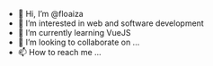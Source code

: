 - 👋 Hi, I’m @floaiza
- 👀 I’m interested in web and software development
- 🌱 I’m currently learning VueJS
- 💞️ I’m looking to collaborate on ...
- 📫 How to reach me ...

<!---
floaiza/floaiza is a ✨ special ✨ repository because its `README.md` (this file) appears on your GitHub profile.
You can click the Preview link to take a look at your changes.
--->
